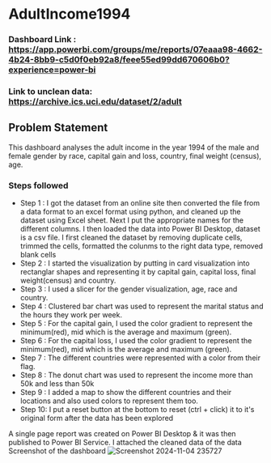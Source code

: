 # AdultIncome1994


### Dashboard Link : https://app.powerbi.com/groups/me/reports/07eaaa98-4662-4b24-8bb9-c5d0f0eb92a8/feee55ed99dd670606b0?experience=power-bi
### Link to unclean data: https://archive.ics.uci.edu/dataset/2/adult

## Problem Statement

This dashboard analyses the adult income in the year 1994 of the male and female gender by race, capital gain and loss, country, final weight (census), age. 
 


### Steps followed 

- Step 1 : I got the dataset from an online site then converted the file from a data format to an excel format using python, and cleaned up the dataset using Excel sheet. Next I put the appropriate names for the different columns. I then loaded the data into Power BI Desktop, dataset is a csv file. I first cleaned the dataset by removing duplicate cells, trimmed the cells, formatted the colunms to the right data type, removed blank cells
- Step 2 : I started the visualization by putting in card visualization into rectanglar shapes and representing it by capital gain, capital loss, final weight(census) and country.
- Step 3 : I used a slicer for the gender visualization, age, race and country.
- Step 4 : Clustered bar chart was used to represent the marital status and the hours they work per week.
- Step 5 : For the capital gain, I used the color gradient to represent the minimum(red), mid which is the average and maximum (green).
- Step 6 : For the capital loss, I used the color gradient to represent the minimum(red), mid which is the average and maximum (green).
- Step 7 : The different countries were represented with a color from their flag.
- Step 8 : The donut chart was used to represent the income more than 50k and less than 50k
- Step 9 : I added a map to show the different countries and their locations and also used colors to represent them too.
- Step 10: I put a reset button at the bottom to reset (ctrl + click) it to it's original form after the data has been explored
          

A single page report was created on Power BI Desktop & it was then published to Power BI Service.
I attached the cleaned data of the data
Screenshot of the dashboard
![Screenshot 2024-11-04 235727](https://github.com/user-attachments/assets/4acbcc56-9a22-4a80-b10e-f973df910839)

        
